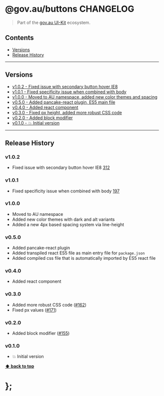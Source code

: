 @gov.au/buttons CHANGELOG
======================

> Part of the [gov.au UI-Kit](https://github.com/govau/uikit/) ecosystem.


## Contents

* [Versions](#install)
* [Release History](#release-history)


----------------------------------------------------------------------------------------------------------------------------------------------------------------


## Versions

* [v1.0.2 - Fixed issue with secondary button hover IE8](v102)
* [v1.0.1 - Fixed specificity issue when combined with body](v101)
* [v1.0.0 - Moved to AU namespace, added new color themes and spacing](v100)
* [v0.5.0 - Added pancake-react plugin, ES5 main file](v050)
* [v0.4.0 - Added react component](v040)
* [v0.3.0 - Fixed px height, added more robust CSS code](v030)
* [v0.2.0 - Added block modifier](v020)
* [v0.1.0 - 💥 Initial version](v010)


----------------------------------------------------------------------------------------------------------------------------------------------------------------


## Release History

### v1.0.2

- Fixed issue with secondary button hover IE8 [312](https://github.com/govau/uikit/issues/197)


### v1.0.1

- Fixed specificity issue when combined with body [197](https://github.com/govau/uikit/issues/197)


### v1.0.0

- Moved to AU namespace
- Added new color themes with dark and alt variants
- Added a new 4px based spacing system via line-height


### v0.5.0

- Added pancake-react plugin
- Added transpiled react ES5 file as main entry file for `package.json`
- Added compiled css file that is automatically imported by ES5 react file


### v0.4.0

- Added react component


### v0.3.0

- Added more robust CSS code ([#162](https://github.com/govau/uikit/issues/162))
- Fixed px values ([#171](https://github.com/govau/uikit/issues/171))


### v0.2.0

- Added block modifier ([#155](https://github.com/govau/uikit/issues/155))


### v0.1.0

- 💥 Initial version


**[⬆ back to top](#contents)**


# };
